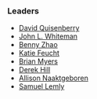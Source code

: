 <!--### Leaders
-->
### Leaders
* [David Quisenberry](mailto:david.quisenberry@owasp.org)
* [John L. Whiteman](mailto:john.whiteman@owasp.org)
* [Benny Zhao](mailto:benny.zhao@owasp.org)
* [Katie Feucht](mailto:katie.feucht@owasp.org)
* [Brian Myers](mailto:brian.myers@owasp.org)
* [Derek Hill](mailto:derek.hill@owasp.org)
* [Allison Naaktgeboren](mailto:allison.naaktgeboren@owasp.org)
* [Samuel Lemly](mailto:samuel.lemly@owasp.org)
